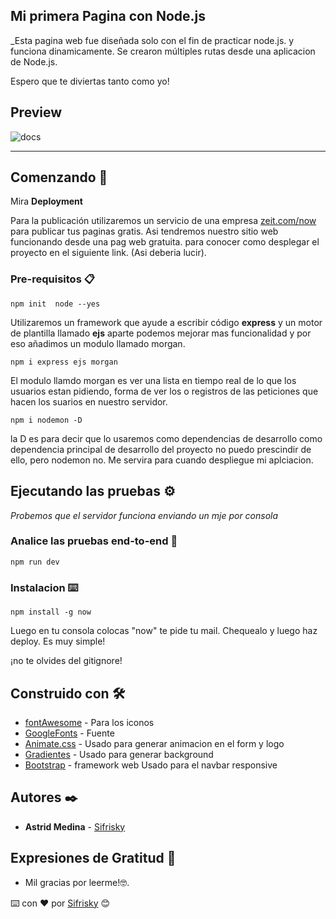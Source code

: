 
## Mi primera Pagina con Node.js

_Esta pagina web fue diseñada solo con el fin de practicar node.js. y funciona dinamicamente. Se crearon múltiples rutas desde una 
aplicacion de Node.js. 

Espero que te diviertas tanto como yo!

## Preview
![docs](screenshot.png)

*********************************************************************************************************************
## Comenzando 🚀

Mira **Deployment** 

Para la publicación utilizaremos un servicio de una empresa 
[zeit.com/now](http://zeit.com/now) para publicar tus paginas gratis. Asi tendremos 
nuestro sitio web funcionando desde una pag web gratuita.
para conocer como desplegar el proyecto en el siguiente link. 
(Asi deberia lucir).

### Pre-requisitos 📋

```
npm init  node --yes
```

Utilizaremos un framework que ayude a escribir código **express** y un motor de plantilla
llamado **ejs** aparte podemos mejorar mas funcionalidad y por eso añadimos un modulo 
llamado morgan.

```
npm i express ejs morgan
```

El modulo llamdo morgan es ver una lista en tiempo real de lo que los usuarios estan 
pidiendo, forma de ver los o registros de las peticiones que hacen los suarios en nuestro
servidor.

```
npm i nodemon -D 
```

la D es para decir que lo usaremos como dependencias de desarrollo como dependencia principal de desarrollo del proyecto no puedo prescindir de ello, pero nodemon no. Me servira para cuando despliegue mi aplciacion.

## Ejecutando las pruebas ⚙️

_Probemos que el servidor funciona enviando un mje por consola_

### Analice las pruebas end-to-end 🔩

```
npm run dev
```

### Instalacion ⌨️

```
npm install -g now
```
Luego en tu consola colocas "now" te pide tu mail. Chequealo y luego haz deploy. Es muy simple!

¡no te olvides del gitignore!

## Construido con 🛠️

* [fontAwesome](https://fontawesome.com/) - Para los iconos
* [GoogleFonts](https://fonts.google.com/) - Fuente 
* [Animate.css](https://animate.style/) - Usado para generar animacion en el form y logo
* [Gradientes](https://uigradients.com/) - Usado para generar background
* [Bootstrap](https://getbootstrap.com/docs/4.5/getting-started/introduction/) - framework web Usado para el navbar responsive

## Autores ✒️

* **Astrid Medina**  - [Sifrisky](https://github.com/Sifrisky.com)

## Expresiones de Gratitud 🎁

* Mil gracias por leerme!🤓.


⌨️ con ❤️ por [Sifrisky](https://github.com/Sifrisky) 😊
